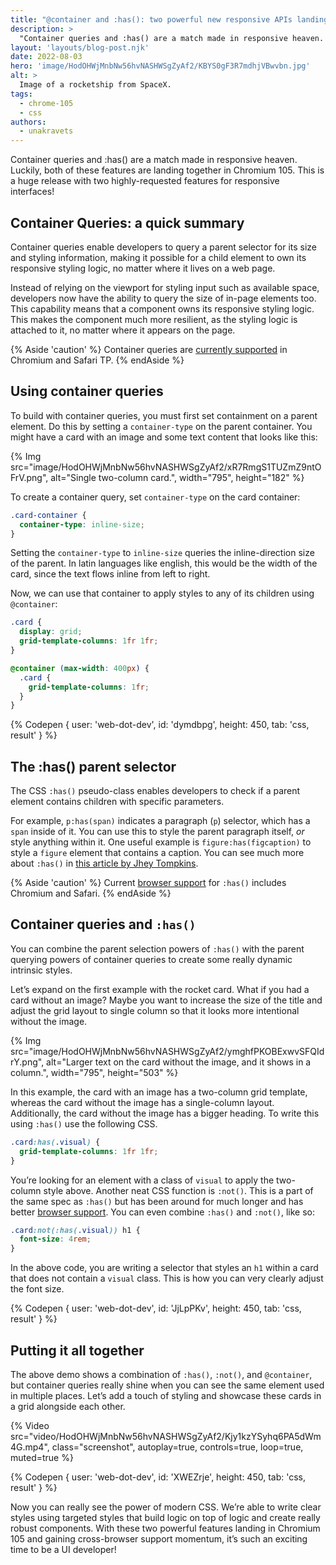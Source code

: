 ```yaml
---
title: "@container and :has(): two powerful new responsive APIs landing in Chromium 105"
description: >
  "Container queries and :has() are a match made in responsive heaven. Luckily, both of these features are landing together in Chromium 105. This is a huge release with two highly-requested features for responsive interfaces!"
layout: 'layouts/blog-post.njk'
date: 2022-08-03
hero: 'image/HodOHWjMnbNw56hvNASHWSgZyAf2/KBYS0gF3R7mdhjVBwvbn.jpg'
alt: >
  Image of a rocketship from SpaceX.
tags:
  - chrome-105
  - css
authors:
  - unakravets
---
```


Container queries and :has() are a match made in responsive heaven. Luckily, both of these features are landing together in Chromium 105. This is a huge release with two highly-requested features for responsive interfaces!

## Container Queries: a quick summary

Container queries enable developers to query a parent selector for its size and styling information, making it possible for a child element to own its responsive styling logic, no matter where it lives on a web page.

Instead of relying on the viewport for styling input such as available space, developers now have the ability to query the size of in-page elements too. This capability means that a component owns its responsive styling logic. This makes the component much more resilient, as the styling logic is attached to it, no matter where it appears on the page.

{% Aside 'caution' %}
Container queries are [currently supported](https://caniuse.com/css-container-queries) in Chromium and Safari TP.
{% endAside %}

## Using container queries

To build with container queries, you must first set containment on a parent element. Do this by setting a `container-type` on the parent container. You might have a card with an image and some text content that looks like this:

{% Img src="image/HodOHWjMnbNw56hvNASHWSgZyAf2/xR7RmgS1TUZmZ9ntOFrV.png", alt="Single two-column card.", width="795", height="182" %}

To create a container query, set `container-type` on the card container:

```css
.card-container {
  container-type: inline-size;
}
```

Setting the `container-type` to `inline-size` queries the inline-direction size of the parent. In latin languages like english, this would be the width of the card, since the text flows inline from left to right.

Now, we can use that container to apply styles to any of its children using `@container`:

```css
.card {
  display: grid;
  grid-template-columns: 1fr 1fr;
}

@container (max-width: 400px) {
  .card {
    grid-template-columns: 1fr;
  }
}
```

{% Codepen {
  user: 'web-dot-dev',
  id: 'dymdbpg',
  height: 450,
  tab: 'css, result'
} %}

## The :has() parent selector

The CSS `:has()` pseudo-class enables developers to check if a parent element contains children with specific parameters. 

For example, `p:has(span)` indicates a paragraph (`p`) selector, which has a `span` inside of it. You can use this to style the parent paragraph itself, *or* style anything within it. One useful example is `figure:has(figcaption)` to style a `figure` element that contains a caption. You can see much more about `:has()` in [this article by Jhey Tompkins](/blog/has-m105/).

{% Aside 'caution' %}
Current [browser support](https://caniuse.com/css-has) for `:has()` includes Chromium and Safari.
{% endAside %}

## Container queries and `:has()`

You can combine the parent selection powers of `:has()` with the parent querying powers of container queries to create some really dynamic intrinsic styles.

Let’s expand on the first example with the rocket card. What if you had a card without an image? Maybe you want to increase the size of the title and adjust the grid layout to single column so that it looks more intentional without the image.

{% Img src="image/HodOHWjMnbNw56hvNASHWSgZyAf2/ymghfPKOBExwvSFQIdrY.png", alt="Larger text on the card without the image, and it shows in a column.", width="795", height="503" %}

In this example, the card with an image has a two-column grid template, whereas the card without the image has a single-column layout. Additionally, the card without the image has a bigger heading. To write this using `:has()` use the following CSS.

```css
.card:has(.visual) {
  grid-template-columns: 1fr 1fr;
}
```

You’re looking for an element with a class of `visual` to apply the two-column style above. Another neat CSS function is `:not()`. This is a part of the same spec as `:has()` but has been around for much longer and has better [browser support](https://caniuse.com/?search=%3Anot()). You can even combine `:has()` and `:not()`, like so:

```css
.card:not(:has(.visual)) h1 {
  font-size: 4rem;
}
```

In the above code, you are writing a selector that styles an `h1` within a card that does not contain a `visual` class. This is how you can very clearly adjust the font size.

{% Codepen {
  user: 'web-dot-dev',
  id: 'JjLpPKv',
  height: 450,
  tab: 'css, result'
} %}

## Putting it all together

The above demo shows a combination of `:has()`, `:not()`, and `@container`, but container queries really shine when you can see the same element used in multiple places. Let’s add a touch of styling and showcase these cards in a grid alongside each other.

{% Video src="video/HodOHWjMnbNw56hvNASHWSgZyAf2/Kjy1kzYSyhq6PA5dWm4G.mp4", class="screenshot", autoplay=true, controls=true, loop=true, muted=true %}


{% Codepen {
  user: 'web-dot-dev',
  id: 'XWEZrje',
  height: 450,
  tab: 'css, result'
} %}

Now you can really see the power of modern CSS. We’re able to write clear styles using targeted styles that build logic on top of logic and create really robust components. With these two powerful features landing in Chromium 105 and gaining cross-browser support momentum, it’s such an exciting time to be a UI developer!
